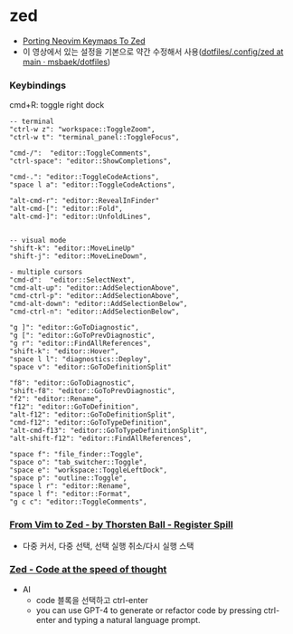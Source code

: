 # zed

- [Porting Neovim Keymaps To Zed](https://www.youtube.com/watch?v=IHPgokWisYE&t=215s)
- 이 영상에서 있는 설정을 기본으로 약간 수정해서 사용([dotfiles/.config/zed at main · msbaek/dotfiles](https://github.com/msbaek/dotfiles/tree/main/.config/zed))

### Keybindings

cmd+R: toggle right dock

```
-- terminal
"ctrl-w z": "workspace::ToggleZoom",
"ctrl-w t": "terminal_panel::ToggleFocus",

"cmd-/":  "editor::ToggleComments",
"ctrl-space": "editor::ShowCompletions",

"cmd-.": "editor::ToggleCodeActions",
"space l a": "editor::ToggleCodeActions",

"alt-cmd-r": "editor::RevealInFinder"
"alt-cmd-[": "editor::Fold",
"alt-cmd-]": "editor::UnfoldLines",


-- visual mode
"shift-k": "editor::MoveLineUp"
"shift-j": "editor::MoveLineDown",

- multiple cursors
"cmd-d":  "editor::SelectNext",
"cmd-alt-up": "editor::AddSelectionAbove",
"cmd-ctrl-p": "editor::AddSelectionAbove",
"cmd-alt-down": "editor::AddSelectionBelow",
"cmd-ctrl-n": "editor::AddSelectionBelow",

"g ]": "editor::GoToDiagnostic",
"g [": "editor::GoToPrevDiagnostic",
"g r": "editor::FindAllReferences",
"shift-k": "editor::Hover",
"space l l": "diagnostics::Deploy",
"space v": "editor::GoToDefinitionSplit"

"f8": "editor::GoToDiagnostic",
"shift-f8": "editor::GoToPrevDiagnostic",
"f2": "editor::Rename",
"f12": "editor::GoToDefinition",
"alt-f12": "editor::GoToDefinitionSplit",
"cmd-f12": "editor::GoToTypeDefinition",
"alt-cmd-f13": "editor::GoToTypeDefinitionSplit",
"alt-shift-f12": "editor::FindAllReferences",

"space f": "file_finder::Toggle",
"space o": "tab_switcher::Toggle",
"space e": "workspace::ToggleLeftDock",
"space p": "outline::Toggle",
"space l r": "editor::Rename",
"space l f": "editor::Format",
"g c c": "editor::ToggleComments",
```

### [From Vim to Zed - by Thorsten Ball - Register Spill](https://registerspill.thorstenball.com/p/from-vim-to-zed)

- 다중 커서, 다중 선택, 선택 실행 취소/다시 실행 스택

### [Zed - Code at the speed of thought](https://zed.dev/)

- AI
    - code 블록을 선택하고 ctrl-enter
    - you can use GPT-4 to generate or refactor code by pressing ctrl-enter and typing a natural language prompt.